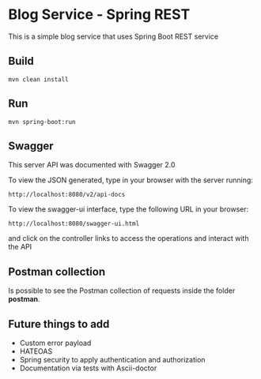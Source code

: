 # Blog Service - Spring REST

This is a simple blog service that uses Spring Boot REST service

## Build

`mvn clean install`

## Run

`mvn spring-boot:run`

## Swagger

This server API was documented with Swagger 2.0

To view the JSON generated, type in your browser with the server running:

`http://localhost:8080/v2/api-docs`

To view the swagger-ui interface, type the following URL in your browser:

`http://localhost:8080/swagger-ui.html`

and click on the controller links to access the operations and interact with the API

## Postman collection

Is possible to see the Postman collection of requests inside the folder **postman**.

## Future things to add

* Custom error payload
* HATEOAS
* Spring security to apply authentication and authorization
* Documentation via tests with Ascii-doctor
